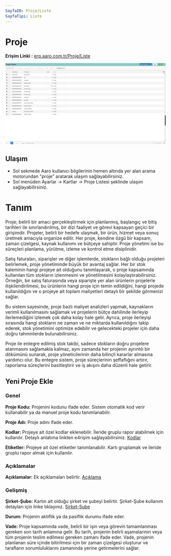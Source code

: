 ```yaml
---
SayfaID: Proje/Liste
SayfaTipi: Liste
---
```


# Proje

**Erişim Linki :** [erp.aaro.com.tr/Proje/Liste](erp.aaro.com.tr/Proje/Liste)

[![Image](../TemelOzellikler/projelistesi.png)](TemelOzellikler)

## Ulaşım 

- Sol sekmede Aaro kullanıcı bilgilerinin hemen altında yer alan arama motorundan "proje" aratarak ulaşım sağlayabilirsiniz.
- Sol menüden Ayarlar -> Kartlar -> Proje Listesi şeklinde ulaşım sağlayabilirsiniz.

# Tanım 

Proje; belirli bir amacı gerçekleştirmek için planlanmış, başlangıç ve bitiş tarihleri ile sınırlandırılmış, bir dizi faaliyet ve görevi kapsayan geçici bir girişimdir. 
Projeler, belirli bir hedefe ulaşmak, bir ürün, hizmet veya sonuç üretmek amacıyla organize edilir. 
Her proje, kendine özgü bir kapsam, zaman çizelgesi, kaynak kullanımı ve bütçeye sahiptir. 
Proje yönetimi ise bu süreçleri planlama, yürütme, izleme ve kontrol etme disiplinidir. 

Satış faturaları, siparişler ve diğer işlemlerde, stokların bağlı olduğu projeleri belirlemek, proje yönetiminde büyük bir avantaj sağlar. 
Her bir stok kaleminin hangi projeye ait olduğunu tanımlayarak, o proje kapsamında kullanılan tüm stokların izlenmesini ve yönetilmesini kolaylaştırabilirsiniz. 
Örneğin, bir satış faturasında veya siparişte yer alan ürünlerin projelerle ilişkilendirilmesi, bu ürünlerin hangi proje için temin edildiğini,
hangi projede kullanıldığını ve o projeye ait toplam maliyetleri detaylı bir şekilde görmenizi sağlar.

Bu sistem sayesinde, proje bazlı maliyet analizleri yapmak, kaynakların verimli kullanılmasını sağlamak ve projelerin bütçe dahilinde ilerleyip ilerlemediğini izlemek çok daha kolay hale gelir. 
Ayrıca, proje ilerleyişi sırasında hangi stokların ne zaman ve ne miktarda kullanıldığını takip ederek, stok yönetimini optimize edebilir ve gelecekteki projeler için daha doğru tahminlerde bulunabilirsiniz.

Proje ile entegre edilmiş stok takibi, sadece stokların doğru projelere atanmasını sağlamakla kalmaz, aynı zamanda her projenin ayrıntılı bir dökümünü sunarak,
proje yöneticilerinin daha bilinçli kararlar almasına yardımcı olur. 
Bu entegre sistem, proje süreçlerinin şeffaflığını artırır, raporlama süreçlerini basitleştirir ve iş akışını daha düzenli hale getirir.

## Yeni Proje Ekle 

### Genel 

**Proje Kodu:** Projenini kodunu ifade eder. Sistem otomatik kod verir kullanabilir ya da manuel proje kodu tanımlanabilir.

**Proje Adı:** Proje adını ifade eder.

**Kodlar:** Projeye ait özel kodlar eklenebilir. İleride gruplu rapor alabilmek için kullanılır. Detaylı anlatıma linkten e4rişim sağlayabilirsiniz. [Kodlar](../TemelOzellikler/Kodlar.md)

**Etiketler:** Projeye ait özel etiketler tanımlanabilir. Kartı gruplamak ve ileride gruplu rapor almak için kullanılır.

### Açıklamalar

**Açıklamalar:** Ek açıklamaları belirtir. [Açıklama](../TemelOzellikler/Aciklama.md)

### Gelişmiş 

**Şirket-Şube:** Kartın ait olduğu şirket ve şubeyi belirtir. Şirket-Şube kullanım detayları için linke tıklayınız. [Şirket-Şube](../TemelOzellikler/SirketSubeKart.md)

**Durum:** Projenin aktiflik ya da pasiflik durumu ifade eder.

**Vade:** Proje kapsamında vade, belirli bir işin veya görevin tamamlanması gereken son tarih anlamına gelir. 
Bu tarih, projenin belirli aşamalarının veya tüm projenin teslim edilmesi gereken zamanı ifade eder. 
Vade, projenin planlanan süre içinde bitirilmesi için bir zaman çizelgesi oluşturur ve tarafların sorumluluklarını zamanında yerine getirmelerini sağlar.